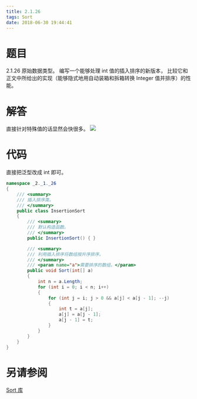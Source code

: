 ```yaml
---
title: 2.1.26
tags: Sort
date: 2018-06-30 19:44:41
---
```


# 题目

2.1.26
原始数据类型。 
编写一个能够处理 int 值的插入排序的新版本， 
比较它和正文中所给出的实现（能够隐式地用自动装箱和拆箱转换 Integer 值并排序）的性能。

# 解答

直接针对特殊值的话显然会快很多。
![](./1.png)

# 代码

直接把泛型改成 int 即可。

```csharp
namespace _2._1._26
{
    /// <summary>
    /// 插入排序类。
    /// </summary>
    public class InsertionSort
    {
        /// <summary>
        /// 默认构造函数。
        /// </summary>
        public InsertionSort() { }

        /// <summary>
        /// 利用插入排序将数组按升序排序。
        /// </summary>
        /// <param name="a">需要排序的数组。</param>
        public void Sort(int[] a)
        {
            int n = a.Length;
            for (int i = 0; i < n; i++)
            {
                for (int j = i; j > 0 && a[j] < a[j - 1]; --j)
                {
                    int t = a[j];
                    a[j] = a[j - 1];
                    a[j - 1] = t;
                }
            }
        }
    }
}
```

# 另请参阅

[Sort 库](https://alg4.ikesnowy.com/docs/api/Sort.html)